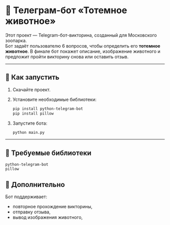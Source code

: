 # 🐾 Телеграм-бот «Тотемное животное»

Этот проект — Telegram-бот-викторина, созданный для Московского зоопарка.  
Бот задаёт пользователю 6 вопросов, чтобы определить его **тотемное животное**. В финале бот покажет описание, изображение животного и предложит пройти викторину снова или оставить отзыв.

---

## 🚀 Как запустить

1. Скачайте проект.

2. Установите необходимые библиотеки:
   ```bash
   pip install python-telegram-bot
   pip install pillow
   ```
4. Запустите бота:
   ```bash
   python main.py
   ```

---

## 📆 Требуемые библиотеки

```
python-telegram-bot
pillow
```


## 💬 Дополнительно

Бот поддерживает:
- повторное прохождение викторины,
- отправку отзыва,
- вывод изображения животного,
